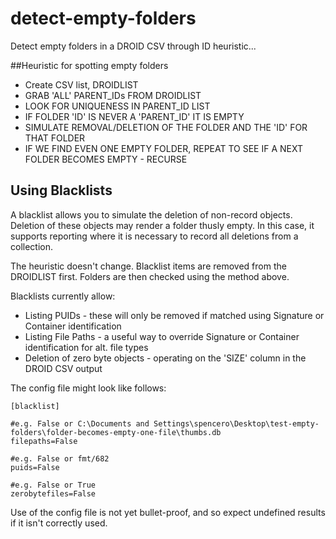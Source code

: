 # detect-empty-folders

Detect empty folders in a DROID CSV through ID heuristic...

##Heuristic for spotting empty folders

* Create CSV list, DROIDLIST
* GRAB 'ALL' PARENT_IDs FROM DROIDLIST
* LOOK FOR UNIQUENESS IN PARENT_ID LIST
* IF FOLDER 'ID' IS NEVER A 'PARENT_ID' IT IS EMPTY
* SIMULATE REMOVAL/DELETION OF THE FOLDER AND THE 'ID' FOR THAT FOLDER
* IF WE FIND EVEN ONE EMPTY FOLDER, REPEAT TO SEE IF A NEXT FOLDER BECOMES EMPTY - RECURSE

## Using Blacklists

A blacklist allows you to simulate the deletion of non-record objects. Deletion of these objects may render a folder thusly empty. In this case, it supports reporting where it is necessary to record all deletions from a collection.

The heuristic doesn't change. Blacklist items are removed from the DROIDLIST first. Folders are then checked using the
method above.

Blacklists currently allow:

* Listing PUIDs - these will only be removed if matched using Signature or Container identification
* Listing File Paths - a useful way to override Signature or Container identification for alt. file types
* Deletion of zero byte objects - operating on the 'SIZE' column in the DROID CSV output

The config file might look like follows:

    [blacklist]

    #e.g. False or C:\Documents and Settings\spencero\Desktop\test-empty-folders\folder-becomes-empty-one-file\thumbs.db
    filepaths=False

    #e.g. False or fmt/682
    puids=False

    #e.g. False or True
    zerobytefiles=False
    
Use of the config file is not yet bullet-proof, and so expect undefined results if it isn't correctly used. 
